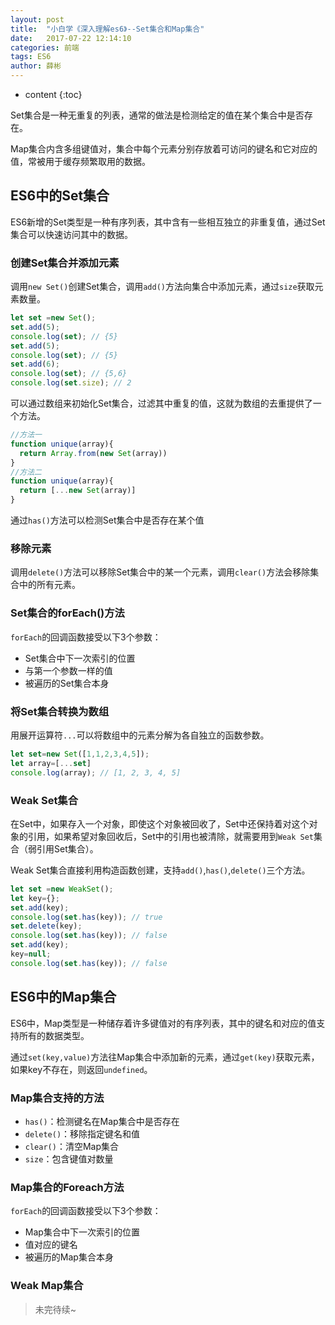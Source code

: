 ```yaml
---
layout: post
title:  "小白学《深入理解es6》--Set集合和Map集合"
date:   2017-07-22 12:14:10
categories: 前端
tags: ES6
author: 薛彬
---
```


* content
{:toc}





Set集合是一种无重复的列表，通常的做法是检测给定的值在某个集合中是否存在。

Map集合内含多组键值对，集合中每个元素分别存放着可访问的键名和它对应的值，常被用于缓存频繁取用的数据。

## ES6中的Set集合

ES6新增的Set类型是一种有序列表，其中含有一些相互独立的非重复值，通过Set集合可以快速访问其中的数据。

### 创建Set集合并添加元素

调用`new Set()`创建Set集合，调用`add()`方法向集合中添加元素，通过`size`获取元素数量。

```javascript
let set =new Set();
set.add(5);
console.log(set); // {5}
set.add(5);
console.log(set); // {5}
set.add(6);
console.log(set); // {5,6}
console.log(set.size); // 2
```

可以通过数组来初始化Set集合，过滤其中重复的值，这就为数组的去重提供了一个方法。

```javascript
//方法一
function unique(array){
  return Array.from(new Set(array))
}
//方法二
function unique(array){
  return [...new Set(array)]
}
```

通过`has()`方法可以检测Set集合中是否存在某个值

### 移除元素

调用`delete()`方法可以移除Set集合中的某一个元素，调用`clear()`方法会移除集合中的所有元素。

### Set集合的forEach()方法

`forEach`的回调函数接受以下3个参数：

- Set集合中下一次索引的位置
- 与第一个参数一样的值
- 被遍历的Set集合本身

### 将Set集合转换为数组

用展开运算符`...`可以将数组中的元素分解为各自独立的函数参数。

```javascript
let set=new Set([1,1,2,3,4,5]);
let array=[...set]
console.log(array); // [1, 2, 3, 4, 5]
```

### Weak Set集合

在Set中，如果存入一个对象，即使这个对象被回收了，Set中还保持着对这个对象的引用，如果希望对象回收后，Set中的引用也被清除，就需要用到`Weak Set`集合（弱引用Set集合）。

Weak Set集合直接利用构造函数创建，支持`add()`,`has()`,`delete()`三个方法。

```javascript
let set =new WeakSet();
let key={};
set.add(key);
console.log(set.has(key)); // true
set.delete(key);
console.log(set.has(key)); // false
set.add(key);
key=null;
console.log(set.has(key)); // false
```

## ES6中的Map集合

ES6中，Map类型是一种储存着许多键值对的有序列表，其中的键名和对应的值支持所有的数据类型。

通过`set(key,value)`方法往Map集合中添加新的元素，通过`get(key)`获取元素，如果key不存在，则返回`undefined`。

### Map集合支持的方法

- `has()`：检测键名在Map集合中是否存在
- `delete()`：移除指定键名和值
- `clear()`：清空Map集合
- `size`：包含键值对数量

### Map集合的Foreach方法

`forEach`的回调函数接受以下3个参数：

- Map集合中下一次索引的位置
- 值对应的键名
- 被遍历的Map集合本身

### Weak Map集合

> 未完待续~